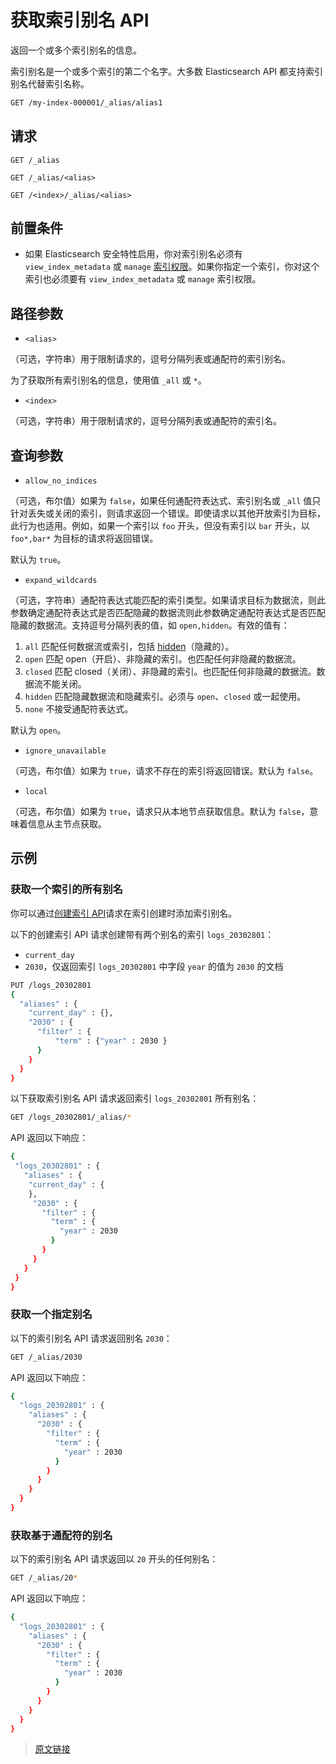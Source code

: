 # 获取索引别名 API

返回一个或多个索引别名的信息。

索引别名是一个或多个索引的第二个名字。大多数 Elasticsearch API 都支持索引别名代替索引名称。

```bash
GET /my-index-000001/_alias/alias1
```

## 请求

`GET /_alias`

`GET /_alias/<alias>`

`GET /<index>/_alias/<alias>`

## 前置条件

- 如果 Elasticsearch 安全特性启用，你对索引别名必须有 `view_index_metadata` 或 `manage` [索引权限](/secure_the_elastic_statck/user_authorization/security_privileges#索引权限)。如果你指定一个索引，你对这个索引也必须要有 `view_index_metadata` 或 `manage` 索引权限。

## 路径参数

- `<alias>`

（可选，字符串）用于限制请求的，逗号分隔列表或通配符的索引别名。

为了获取所有索引别名的信息，使用值 `_all` 或 `*`。

- `<index>`

（可选，字符串）用于限制请求的，逗号分隔列表或通配符的索引名。

## 查询参数

- `allow_no_indices`

（可选，布尔值）如果为 `false`，如果任何通配符表达式、索引别名或 `_all` 值只针对丢失或关闭的索引，则请求返回一个错误。即使请求以其他开放索引为目标，此行为也适用。例如，如果一个索引以 `foo` 开头，但没有索引以 `bar` 开头，以 `foo*,bar*` 为目标的请求将返回错误。

默认为 `true`。

- `expand_wildcards`

（可选，字符串）通配符表达式能匹配的索引类型。如果请求目标为数据流，则此参数确定通配符表达式是否匹配隐藏的数据流则此参数确定通配符表达式是否匹配隐藏的数据流。支持逗号分隔列表的值，如 `open,hidden`。有效的值有：

1. `all`
匹配任何数据流或索引，包括 [hidden](/rest_apis/api_convention/multi_target_syntax#隐藏数据流和索引)（隐藏的）。
2. `open`
匹配 open（开启）、非隐藏的索引。也匹配任何非隐藏的数据流。
3. `closed`
匹配 closed（关闭）、非隐藏的索引。也匹配任何非隐藏的数据流。数据流不能关闭。
4. `hidden`
匹配隐藏数据流和隐藏索引。必须与 `open`、`closed` 或一起使用。
5. `none`
不接受通配符表达式。

默认为 `open`。

- `ignore_unavailable`

（可选，布尔值）如果为 `true`，请求不存在的索引将返回错误。默认为 `false`。

- `local`

（可选，布尔值）如果为 `true`，请求只从本地节点获取信息。默认为 `false`，意味着信息从主节点获取。

## 示例

### 获取一个索引的所有别名

你可以通过[创建索引 API](/rest_apis/index_apis/create_index)请求在索引创建时添加索引别名。

以下的创建索引 API 请求创建带有两个别名的索引 `logs_20302801`：

- `current_day`
- `2030`，仅返回索引 `logs_20302801` 中字段 `year` 的值为 `2030` 的文档

```bash
PUT /logs_20302801
{
  "aliases" : {
    "current_day" : {},
    "2030" : {
      "filter" : {
          "term" : {"year" : 2030 }
      }
    }
  }
}
```

以下获取索引别名 API 请求返回索引 `logs_20302801` 所有别名：

```bash
GET /logs_20302801/_alias/*
```

API 返回以下响应：

```bash
{
 "logs_20302801" : {
   "aliases" : {
    "current_day" : {
    },
     "2030" : {
       "filter" : {
         "term" : {
           "year" : 2030
         }
       }
     }
   }
 }
}
```

### 获取一个指定别名

以下的索引别名 API 请求返回别名 `2030`：

```bash
GET /_alias/2030
```

API 返回以下响应：

```bash
{
  "logs_20302801" : {
    "aliases" : {
      "2030" : {
        "filter" : {
          "term" : {
            "year" : 2030
          }
        }
      }
    }
  }
}
```

### 获取基于通配符的别名

以下的索引别名 API 请求返回以 `20` 开头的任何别名：

```bash
GET /_alias/20*
```

API 返回以下响应：

```bash
{
  "logs_20302801" : {
    "aliases" : {
      "2030" : {
        "filter" : {
          "term" : {
            "year" : 2030
          }
        }
      }
    }
  }
}
```

> [原文链接](https://www.elastic.co/guide/en/elasticsearch/reference/current/indices-get-alias.html)
